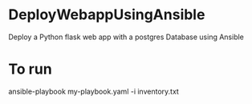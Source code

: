 # DeployWebappUsingAnsible
Deploy a Python flask web app with a postgres Database using Ansible

# To run
ansible-playbook my-playbook.yaml -i inventory.txt
